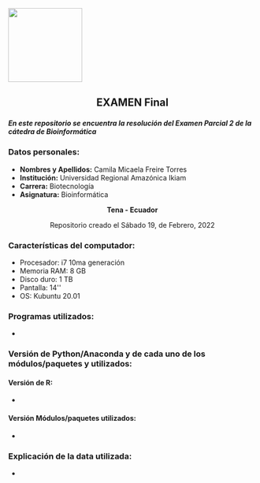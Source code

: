 <img src="https://www.agua.imdea.org/sites/default/files/images/news/2016-11/logo_ikiam.png" width="150">

## <p align="center">EXAMEN Final </p>
 
***En este repositorio se encuentra la resolución del Examen Parcial 2 de la cátedra de Bioinformática***
 
### Datos personales:
 
- **Nombres y Apellidos:** Camila Micaela Freire Torres
- **Institución:** Universidad Regional Amazónica Ikiam
- **Carrera:** Biotecnología
- **Asignatura:** Bioinformática 
 
**<p align="center"> Tena - Ecuador</p>**
 
<p align="center"> Repositorio creado el Sábado 19, de Febrero, 2022</p>
 
### Características del computador:
 
- Procesador: i7 10ma generación 
- Memoria RAM: 8 GB
- Disco duro: 1 TB
- Pantalla: 14''
- OS: Kubuntu 20.01
 
### Programas utilizados:
 
-
 
### Versión de Python/Anaconda y de cada uno de los módulos/paquetes y utilizados:
 
#### **Versión de R:** 
- 
#### **Versión Módulos/paquetes utilizados:**
 -
### Explicación de la data utilizada:
 
- 
